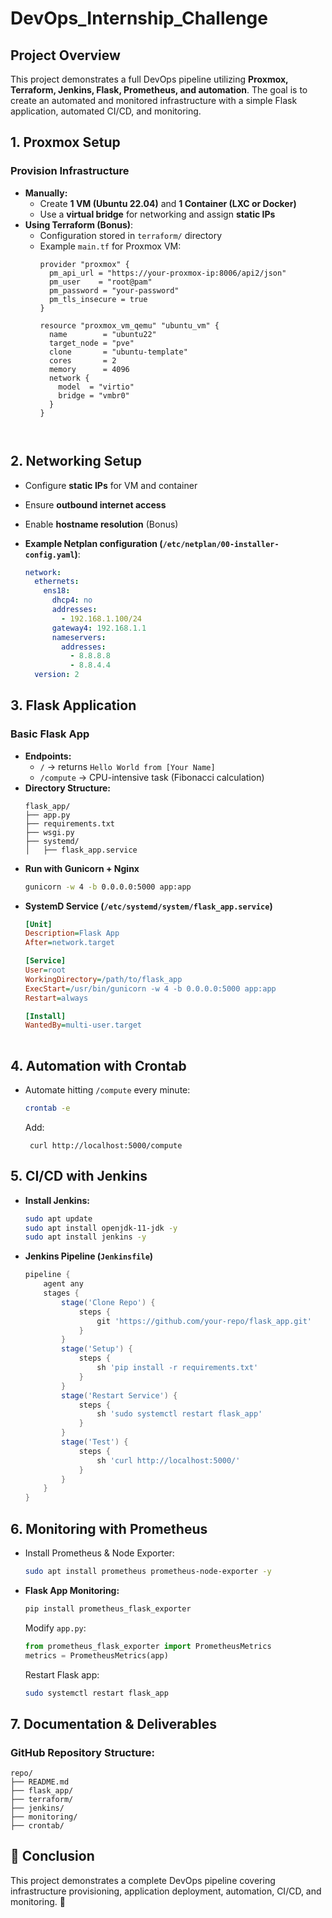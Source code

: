 # DevOps_Internship_Challenge #

## Project Overview
This project demonstrates a full DevOps pipeline utilizing **Proxmox, Terraform, Jenkins, Flask, Prometheus, and automation**. The goal is to create an automated and monitored infrastructure with a simple Flask application, automated CI/CD, and monitoring.


## **1. Proxmox Setup**

### **Provision Infrastructure**
- **Manually:**
  - Create **1 VM (Ubuntu 22.04)** and **1 Container (LXC or Docker)**
  - Use a **virtual bridge** for networking and assign **static IPs**
- **Using Terraform (Bonus)**:
  - Configuration stored in `terraform/` directory
  - Example `main.tf` for Proxmox VM:
    ```hcl
    provider "proxmox" {
      pm_api_url = "https://your-proxmox-ip:8006/api2/json"
      pm_user    = "root@pam"
      pm_password = "your-password"
      pm_tls_insecure = true
    }

    resource "proxmox_vm_qemu" "ubuntu_vm" {
      name        = "ubuntu22"
      target_node = "pve"
      clone       = "ubuntu-template"
      cores       = 2
      memory      = 4096
      network {
        model  = "virtio"
        bridge = "vmbr0"
      }
    }



## **2. Networking Setup**
- Configure **static IPs** for VM and container
- Ensure **outbound internet access**
- Enable **hostname resolution** (Bonus)
- **Example Netplan configuration (`/etc/netplan/00-installer-config.yaml`)**:

  ```yaml
  network:
    ethernets:
      ens18:
        dhcp4: no
        addresses:
          - 192.168.1.100/24
        gateway4: 192.168.1.1
        nameservers:
          addresses:
            - 8.8.8.8
            - 8.8.4.4
    version: 2


## **3. Flask Application**
### **Basic Flask App**
- **Endpoints:**
  - `/` → returns `Hello World from [Your Name]`
  - `/compute` → CPU-intensive task (Fibonacci calculation)
- **Directory Structure:**
  ```plaintext
  flask_app/
  ├── app.py
  ├── requirements.txt
  ├── wsgi.py
  ├── systemd/
  │   ├── flask_app.service
  ```
- **Run with Gunicorn + Nginx**
  ```bash
  gunicorn -w 4 -b 0.0.0.0:5000 app:app
  ```
- **SystemD Service (`/etc/systemd/system/flask_app.service`)**
  ```ini
  [Unit]
  Description=Flask App
  After=network.target
  
  [Service]
  User=root
  WorkingDirectory=/path/to/flask_app
  ExecStart=/usr/bin/gunicorn -w 4 -b 0.0.0.0:5000 app:app
  Restart=always
  
  [Install]
  WantedBy=multi-user.target
 

## **4. Automation with Crontab**
- Automate hitting `/compute` every minute:
  ```bash
  crontab -e
  ```
  Add:
  ```plaintext
   curl http://localhost:5000/compute
    ```

## **5. CI/CD with Jenkins**
- **Install Jenkins:**
  ```bash
  sudo apt update
  sudo apt install openjdk-11-jdk -y
  sudo apt install jenkins -y
  ```
- **Jenkins Pipeline (`Jenkinsfile`)**
  ```groovy
  pipeline {
      agent any
      stages {
          stage('Clone Repo') {
              steps {
                  git 'https://github.com/your-repo/flask_app.git'
              }
          }
          stage('Setup') {
              steps {
                  sh 'pip install -r requirements.txt'
              }
          }
          stage('Restart Service') {
              steps {
                  sh 'sudo systemctl restart flask_app'
              }
          }
          stage('Test') {
              steps {
                  sh 'curl http://localhost:5000/'
              }
          }
      }
  }
  ```

## **6. Monitoring with Prometheus**
- Install Prometheus & Node Exporter:
  ```bash
  sudo apt install prometheus prometheus-node-exporter -y
  ```
- **Flask App Monitoring:**
  ```bash
  pip install prometheus_flask_exporter
  ```
  Modify `app.py`:
  ```python
  from prometheus_flask_exporter import PrometheusMetrics
  metrics = PrometheusMetrics(app)
  ```
  Restart Flask app:
  ```bash
  sudo systemctl restart flask_app

## **7. Documentation & Deliverables**
### **GitHub Repository Structure:**
```plaintext
repo/
├── README.md
├── flask_app/
├── terraform/
├── jenkins/
├── monitoring/
├── crontab/
```


## **📌 Conclusion**
This project demonstrates a complete DevOps pipeline covering infrastructure provisioning, application deployment, automation, CI/CD, and monitoring. 🚀



